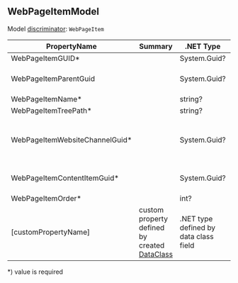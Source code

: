<!-- generated file with tool "Kentico.Xperience.UMT.DocUtils" - edited through template "UmtModel.cshtml" -->
## WebPageItemModel
Model [discriminator](../UmtModel.md#discriminator): `WebPageItem`

|PropertyName|Summary|.NET Type|Notes|
|---|---|---|---|
|WebPageItemGUID\*||System.Guid?|[UniqueId](../UmtModel.md#UniqueId)|
|WebPageItemParentGuid||System.Guid?|Reference to [WebPageItemInfo](../References.md#WebPageItemInfo) on property WebPageItemParentID|
|WebPageItemName\*||string?||
|WebPageItemTreePath\*||string?||
|WebPageItemWebsiteChannelGuid\*||System.Guid?|Reference to [WebsiteChannelInfo](../References.md#WebsiteChannelInfo) on property WebPageItemWebsiteChannelID **required**|
|WebPageItemContentItemGuid\*||System.Guid?|Reference to [ContentItemInfo](../References.md#ContentItemInfo) on property WebPageItemContentItemID|
|WebPageItemOrder\*||int?||
|[customPropertyName]|custom property defined by created [DataClass](./DataClassModel.md)|.NET type defined by data class field||

<p>*) value is required</p>

